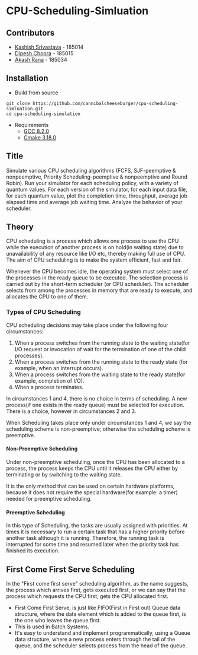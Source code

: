 # CPU-Scheduling-Simluation

## Contributors

 - [Kashish Srivastava](https://github.com/cannibalcheeseburger) - 185014
 - [Dipesh Chopra]() - 185015
 - [Akash Rana](https://github.com/akaxhrana) - 185034

## Installation

 - Build from source
 
```
git clone https://github.com/cannibalcheeseburger/cpu-scheduling-simluation.git
cd cpu-scheduling-simulation
```

 - Requirements
    -   [GCC 8.2.0](https://osdn.net/projects/mingw/downloads/68260/mingw-get-setup.exe/)
    -   [Cmake 3.18.0](https://cmake.org/download/)

## Title

Simulate various CPU scheduling algorithms (FCFS, SJF-peemptive & nonpeemptive, Priority Scheduling-peemptive & nonpeemptive and Round Robin). Run your simulator for each scheduling policy, with a variety of quantum values. For each version of the simulator, for each input data file, for each quantum value, plot the completion time, throughput, average job elapsed time and average job waiting time. Analyze the behavior of your scheduler.

## Theory

CPU scheduling is a process which allows one process to use the CPU while the execution of another process is on hold(in waiting state) due to unavailability of any resource like I/O etc, thereby making full use of CPU. The aim of CPU scheduling is to make the system efficient, fast and fair.

Whenever the CPU becomes idle, the operating system must select one of the processes in the ready queue to be executed. The selection process is carried out by the short-term scheduler (or CPU scheduler). The scheduler selects from among the processes in memory that are ready to execute, and allocates the CPU to one of them.

### Types of CPU Scheduling

CPU scheduling decisions may take place under the following four circumstances:

1. When a process switches from the running state to the waiting state(for I/O request or invocation of wait for the termination of one of the child processes).
2. When a process switches from the running state to the ready state (for example, when an interrupt occurs).
3. When a process switches from the waiting state to the ready state(for example, completion of I/O).
4. When a process terminates.

In circumstances 1 and 4, there is no choice in terms of scheduling. A new process(if one exists in the ready queue) must be selected for execution. There is a choice, however in circumstances 2 and 3.

When Scheduling takes place only under circumstances 1 and 4, we say the scheduling scheme is non-preemptive; otherwise the scheduling scheme is preemptive.

#### Non-Preemptive Scheduling

Under non-preemptive scheduling, once the CPU has been allocated to a process, the process keeps the CPU until it releases the CPU either by terminating or by switching to the waiting state.

It is the only method that can be used on certain hardware platforms, because it does not require the special hardware(for example: a timer) needed for preemptive scheduling.

#### Preemptive Scheduling

In this type of Scheduling, the tasks are usually assigned with priorities. At times it is necessary to run a certain task that has a higher priority before another task although it is running. Therefore, the running task is interrupted for some time and resumed later when the priority task has finished its execution.

## First Come First Serve Scheduling

In the "First come first serve" scheduling algorithm, as the name suggests, the process which arrives first, gets executed first, or we can say that the process which requests the CPU first, gets the CPU allocated first.

- First Come First Serve, is just like FIFO(First in First out) Queue data structure, where the data element which is added to the queue first, is the one who leaves the queue first.
- This is used in Batch Systems.
- It's easy to understand and implement programmatically, using a Queue data structure, where a new process enters through the tail of the queue, and the scheduler selects process from the head of the queue.
